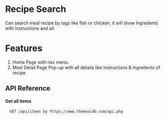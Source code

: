 
# Recipe Search

Can search meal recipe by tags like fish or chicken, it will show Ingredents with Instructions and all.

# Features 

1. Home Page with nav menu.
2. Meal Detail Page Pop-up with all details like Instructions &    Ingredents of recipe
## API Reference

#### Get all items

```http
  GET /api/items by https://www.themealdb.com/api.php
```
```


